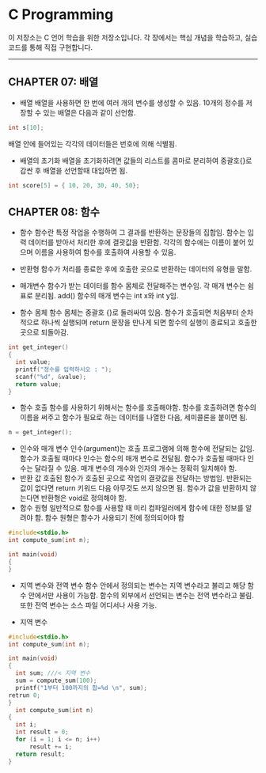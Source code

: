 #  C Programming

이 저장소는 C 언어 학습을 위한 저장소입니다. 각 장에서는 핵심 개념을 학습하고, 실습 코드를 통해 직접 구현합니다.

---

##  CHAPTER 07: 배열

- 배열
  배열을 사용하면 한 번에 여러 개의 변수를 생성할 수 있음.
  10개의 정수를 저장할 수 있는 배열은 다음과 같이 선언함.
```c
int s[10];
```
  배열 안에 들어있는 각각의 데이터들은 번호에 의해 식별됨.

- 배열의 초기화
  배열을 초기화하려면 값들의 리스트를 콤마로 분리하여 중괄호{}로 감싼 후 배열을 선언할때 대입하면 됨.
```c
int score[5] = { 10, 20, 30, 40, 50};
```

##  CHAPTER 08: 함수

- 함수
  함수란 특정 작업을 수행하여 그 결과를 반환하는 문장들의 집합임.
  함수는 입력 데이터를 받아서 처리한 후에 결괏값을 반환함.
  각각의 함수에는 이름이 붙어 있으며 이름을 사용하여 함수를 호출하여 사용할 수 있음.

- 반환형
  함수가 처리를 종료한 후에 호출한 곳으로 반환하는 데이터의 유형을 말함.

- 매개변수
  함수가 받는 데이터를 함수 몸체로 전달해주는 변수임.
  각 매개 변수는 쉼표로 분리됨. add() 함수의 매개 변수는 int x와 int y임.

- 함수 몸체
  함수 몸체는 중괄호 {}로 둘러싸여 있음.
  함수가 호출되면 처음부터 순차적으로 하나씩 실행되며 return 문장을 만나게 되면 함수의 실행이 종료되고
  호출한 곳으로 되돌아감.
```c
int get_integer()
{
  int value;
  printf("정수를 입력하시오 : ");
  scanf("%d", &value);
  return value;
}
```
- 함수 호출
  함수를 사용하기 위해서는 함수를 호출해야함. 함수를 호출하려면 함수의 이름을 써주고 함수가 필요로 하는
  데이터를 나열한 다음, 세미콜론을 붙이면 됨.
```c
n = get_integer();
```

- 인수와 매개 변수
  인수(argument)는 호출 프로그램에 의해 함수에 전달되는 값임. 함수가 호출될 때마다 인수는 함수의 매개
  변수로 전달됨.
  함수가 호출될 때마다 인수는 달라질 수 있음. 매개 변수의 개수와 인자의 개수는 정확히 일치해야 함.
- 반환 값
  호출된 함수가 호출된 곳으로 작업의 결괏값을 전달하는 방법임.
  반환되는 값이 없다면 return 키워드 다음 아무것도 쓰지 않으면 됨.
  함수가 값을 반환하지 않는다면 반환형은 void로 정의해야 함.
- 함수 원형
  일반적으로 함수를 사용할 때 미리 컴파일러에게 함수에 대한 정보를 알려야 함.
  함수 원형은 함수가 사용되기 전에 정의되어야 함
```c
#include<stdio.h>
int compute_sum(int n);

int main(void)
{
}
```
- 지역 변수와 전역 변수
  함수 안에서 정의되는 변수는 지역 변수라고 불리고 해당 함수 안에서만 사용이 가능함.
  함수의 외부에서 선언되는 변수는 전역 변수라고 불림. 또한 전역 변수는 소스 파일 어디서나 사용 가능.

- 지역 변수
```c
#include<stdio.h>
int compute_sum(int n);

int main(void)
{
  int sum; ///< 지역 변수
  sum = compute_sum(100);
  printf("1부터 100까지의 합=%d \n", sum);
retrun 0;
}
  int compute_sum(int n)
{
  int i;
  int result = 0;
  for (i = 1; i <= n; i++)
      result += i;
  return result;
}
```
  

  
